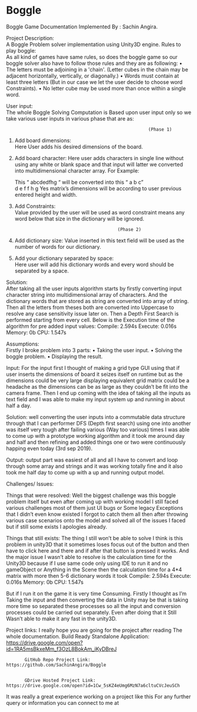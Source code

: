 # Boggle
Boggle Game Documentation
Implemented By : Sachin Angira.

Project Description:          
            A Boggle Problem solver implementation using Unity3D engine.
Rules to play boggle:   
As all kind of games have same rules, so does the boggle game so our boggle solver also have to follow those rules and they are as following:
•	The letters must be adjoining in a 'chain'. (Letter cubes in the chain may be adjacent horizontally, vertically, or diagonally.)
•	Words must contain at least three letters (But in our case we let the user decide to choose word Constraints).
•	No letter cube may be used more than once within a single word.
                                              
                                              
                                              
                                              
                                              
                                              

User input:   
                   The whole Boggle Solving Computation is Based upon user input only so we take various user inputs in various phase that are as:
                                                

                                                          (Phase 1)

1.	Add board dimensions:      
                              Here User adds his desired dimensions of the board.

2.	Add board character:
                              Here user adds characters in single line without using any                          white or blank space and that input will latter we converted into multidimensional character array. For Example:

     This  “ abcdedfhg “       will be converted into  this   “ a b c”  
                                                                                                   d e f
                                                                                                    f h g
Yes matrix’s dimensions will be according to user previous entered height and width.

3.	Add Constraints:  
                               Value provided by the user will be used as word constraint means any word below that size in the dictionary will be ignored.

                                               (Phase 2)

4.	Add dictionary size: 
                             Value inserted in this text field will be used as the number of words for our dictionary.

5.	Add your dictionary separated by space:  
                               Here user will add his dictionary words and every word should be separated by a space.

Solution:   
                       After taking all the user inputs algorithm starts by firstly converting input character string into multidimensional array of characters.
And the dictionary words that are stored as string are converted into array of string. Then all the letters from theses both are converted into Uppercase to resolve any case sensitivity issue later on. Then a Depth First Search is performed starting from every cell. Below is the Execution time of the algorithm for pre added input values:
Compile:	2.594s
Execute:	0.016s
Memory:	0b
CPU:	1.547s
       




Assumptions:    
                           Firstly I broke problem into 3 parts:
•	Taking the user input.
•	Solving the boggle problem.
•	Displaying the result.
    
Input:  For the input first I thought of making a grid type GUI using that if user inserts the dimensions of board it seizes itself on runtime but as the dimensions could be very large displaying equivalent grid matrix could be a headache as the dimensions can be as large as they couldn’t be fit into the camera frame. Then I end up coming with the idea of taking all the inputs as text field and I was able to make my input system up and running in about half a day.

Solution:  well converting the user inputs into a commutable data structure through that I can performer DFS (Depth first search) using one into another was itself very tough after failing various (Way too various) times I was able to come up with a prototype working algorithm and it took me around day and half and then refining and added things one or two were continuously happing even today (3rd sep 2019).

Output:  output part was easiest of all and all I have to convert and loop through some array and strings and it was working totally fine and it also took me half day to come up with a up and running output model.


Challenges/ Issues:    
                           
Things that were resolved: 
                                 Well the biggest challenge was this boggle problem itself but even after coming up with working model I still faced various challenges most of them just UI bugs or Some legacy Exceptions that I didn’t even know existed I forgot to catch them all then after throwing various case scenarios onto the model and solved all of the issues I faced but if still some exists I apologies already. 

Things that still exists: 
                               The thing I still won’t be able to solve I think is this problem in unity3D that it sometimes loses focus out of the button and then have to click here and there and if after that button is pressed it works.
                                   And the major issue I wasn’t able to resolve is the calculation time for the Unity3D because if I use same code only using
IDE to run it and no gameObject or Anything in the Scene then the calculation time for a 4*4 matrix with more then 5-6 dictionary words it took
Compile:	2.594s
Execute:	0.016s
Memory:	0b
CPU:	1.547s
	
	
But if I run it on the game it is very time Consuming. Firstly I thought as I’m Taking the input and then converting the data in Unity may be that is taking more time so separated these processes so all the input and conversion processes could be carried out separately. Even after doing that it Still Wasn’t able to make it any fast in the unity3D.

Project links:
                  I really hope you are going for the project after reading 
The whole documentation.
           Build Ready Standalone Application: https://drive.google.com/open?id=1RA5msBkxeMm_f3OzL8BokAm_iKyDBreJ 
                       
           GitHub Repo Project Link:            https://github.com/SachinAngira/Boggle
                                                          

           GDrive Hosted Project Link:          https://drive.google.com/open?id=1Cw_5sKZ4eUmg6MzN7a6cltuCVcJeuSCh



It was really a great experience working on a project like this
For any further query or information you can connect to me at
